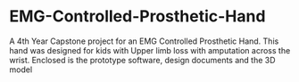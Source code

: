 # EMG-Controlled-Prosthetic-Hand
A 4th Year Capstone project for an EMG Controlled Prosthetic Hand. This hand was designed for kids with Upper limb loss with amputation across the wrist. Enclosed is the prototype software, design documents and the 3D model
